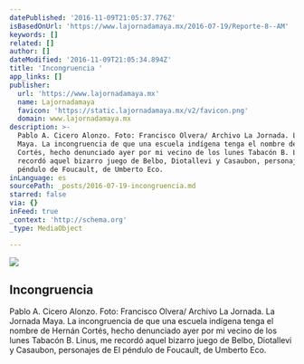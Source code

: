 ```yaml
---
datePublished: '2016-11-09T21:05:37.776Z'
isBasedOnUrl: 'https://www.lajornadamaya.mx/2016-07-19/Reporte-8--AM'
keywords: []
related: []
author: []
dateModified: '2016-11-09T21:05:34.894Z'
title: 'Incongruencia '
app_links: []
publisher:
  url: 'https://www.lajornadamaya.mx'
  name: Lajornadamaya
  favicon: 'https://static.lajornadamaya.mx/v2/favicon.png'
  domain: www.lajornadamaya.mx
description: >-
  Pablo A. Cicero Alonzo. Foto: Francisco Olvera/ Archivo La Jornada. La Jornada
  Maya. La incongruencia de que una escuela indígena tenga el nombre de Hernán
  Cortés, hecho denunciado ayer por mi vecino de los lunes Tabacón B. Linus, me
  recordó aquel bizarro juego de Belbo, Diotallevi y Casaubon, personajes de El
  péndulo de Foucault, de Umberto Eco.
inLanguage: es
sourcePath: _posts/2016-07-19-incongruencia.md
starred: false
via: {}
inFeed: true
_context: 'http://schema.org'
_type: MediaObject

---
```

<article style=""><img src="https://img.lajornadamaya.mx/32/p1agb9oo75aj_640-414-cover" /><h1>Incongruencia </h1><p>Pablo A. Cicero Alonzo. Foto: Francisco Olvera/ Archivo La Jornada. La Jornada Maya. La incongruencia de que una escuela indígena tenga el nombre de Hernán Cortés, hecho denunciado ayer por mi vecino de los lunes Tabacón B. Linus, me recordó aquel bizarro juego de Belbo, Diotallevi y Casaubon, personajes de El péndulo de Foucault, de Umberto Eco.</p></article>